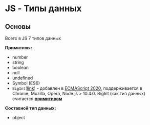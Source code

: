# JS - Типы данных

## Основы
Всего в JS 7 типов данных

**Примитивы:**
* number
* string
* boolean
* null
* undefined
* Symbol (ES6)
* `BigInt`([link](https://developer.mozilla.org/ru/docs/Web/JavaScript/Reference/Global_Objects/BigInt))  - добавлен в [ECMAScript 2020](https://tc39.es/ecma262/#sec-bigint-objects), поддерживается в Chrome, Mozilla, Opera, Node.js > 10.4.0. 
BigInt (как тип данных) считается **[примитивом](https://tc39.es/ecma262/#sec-primitive-value)**

**Составной тип данных:**
* object

